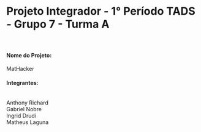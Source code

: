 <h1>Projeto Integrador - 1° Período TADS - Grupo 7 - Turma A</h1>
<br><h4>Nome do Projeto:</h4> MatHacker
<br><h4>Integrantes:</h4> <br>Anthony Richard
             <br>Gabriel Nobre
             <br>Ingrid Drudi
             <br>Matheus Laguna
